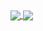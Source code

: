 <a href="https://github.com/satmyx/satmyx">
  <img align="center" src="github-readme-stats-ln89x49ge-satmyx.vercel.app/api?username=satmyx&show_icons=true&theme=radical"/>
</a>
<a href="https://github.com/satmyx/satmyx">
  <img align="center" src="github-readme-stats-ln89x49ge-satmyx.vercel.app/api/pin/?username=anuraghazra&repo=convoychat" />
</a>
